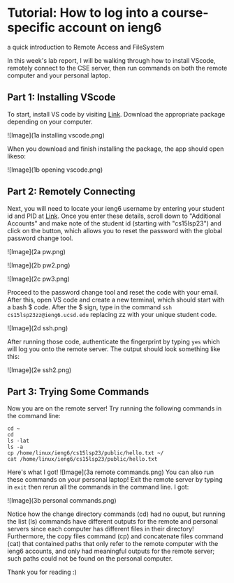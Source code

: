 # Tutorial: How to log into a course-specific account on ieng6
a quick introduction to Remote Access and FileSystem

In this week's lab report, I will be walking through how to install VScode, remotely connect to the CSE server, then run commands on both the remote computer and your personal laptop.

## Part 1: Installing VScode
To start, install VS code by visiting [Link](https://code.visualstudio.com/download). Download the appropriate package depending on your computer.

![Image](1a installing vscode.png)

When you download and finish installing the package, the app should open likeso:

![Image](1b opening vscode.png)

## Part 2: Remotely Connecting

Next, you will need to locate your ieng6 username by entering your student id and PID at [Link](https://sdacs.ucsd.edu/~icc/index.php).
Once you enter these details, scroll down to "Additional Accounts" and make note of the student id (starting with "cs15lsp23") and click on the button, which allows you to reset the password with the global password change tool.

![Image](2a pw.png)

![Image](2b pw2.png)

![Image](2c pw3.png)

Proceed to the password change tool and reset the code with your email. After this, open VS code and create a new terminal, which should start with a bash $ code. After the $ sign, type in the command `ssh cs15lsp23zz@ieng6.ucsd.edu` replacing zz with your unique student code.

![Image](2d ssh.png)

After running those code, authenticate the fingerprint by typing `yes` which will log you onto the remote server. The output should look something like this:

![Image](2e ssh2.png)

## Part 3: Trying Some Commands

Now you are on the remote server! Try running the following commands in the command line:

```
cd ~
cd
ls -lat
ls -a
cp /home/linux/ieng6/cs15lsp23/public/hello.txt ~/
cat /home/linux/ieng6/cs15lsp23/public/hello.txt
```

Here's what I got!
![Image](3a remote commands.png)
You can also run these commands on your personal laptop! Exit the remote server by typing in `exit` then rerun all the commands in the command line. I got:

![Image](3b personal commands.png)

Notice how the change directory commands (cd) had no ouput, but running the list (ls) commands have different outputs for the remote and personal servers since each computer has different files in their directory! Furthermore, the copy files command (cp) and concatenate files command (cat) that contained paths that only refer to the remote computer with the ieng6 accounts, and only had meaningful outputs for the remote server; such paths could not be found on the personal computer.

Thank you for reading :)
